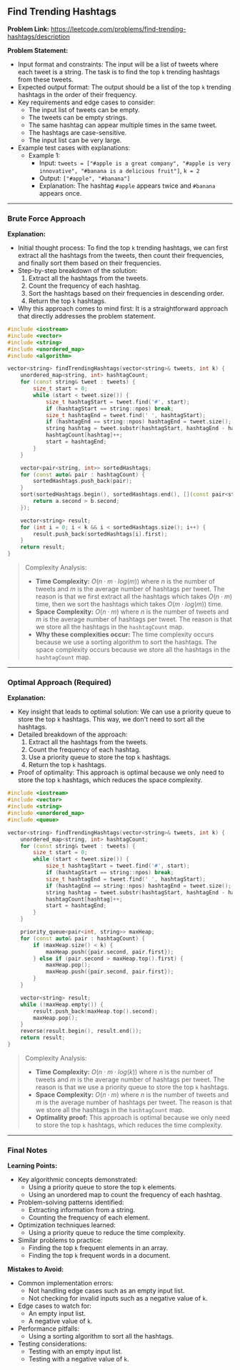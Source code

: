 ## Find Trending Hashtags
**Problem Link:** https://leetcode.com/problems/find-trending-hashtags/description

**Problem Statement:**
- Input format and constraints: The input will be a list of tweets where each tweet is a string. The task is to find the top `k` trending hashtags from these tweets. 
- Expected output format: The output should be a list of the top `k` trending hashtags in the order of their frequency.
- Key requirements and edge cases to consider: 
    - The input list of tweets can be empty.
    - The tweets can be empty strings.
    - The same hashtag can appear multiple times in the same tweet.
    - The hashtags are case-sensitive.
    - The input list can be very large.
- Example test cases with explanations:
    - Example 1:
        - Input: `tweets = ["#apple is a great company", "#apple is very innovative", "#banana is a delicious fruit"]`, `k = 2`
        - Output: `["#apple", "#banana"]`
        - Explanation: The hashtag `#apple` appears twice and `#banana` appears once.

---

### Brute Force Approach

**Explanation:**
- Initial thought process: To find the top `k` trending hashtags, we can first extract all the hashtags from the tweets, then count their frequencies, and finally sort them based on their frequencies.
- Step-by-step breakdown of the solution:
    1. Extract all the hashtags from the tweets.
    2. Count the frequency of each hashtag.
    3. Sort the hashtags based on their frequencies in descending order.
    4. Return the top `k` hashtags.
- Why this approach comes to mind first: It is a straightforward approach that directly addresses the problem statement.

```cpp
#include <iostream>
#include <vector>
#include <string>
#include <unordered_map>
#include <algorithm>

vector<string> findTrendingHashtags(vector<string>& tweets, int k) {
    unordered_map<string, int> hashtagCount;
    for (const string& tweet : tweets) {
        size_t start = 0;
        while (start < tweet.size()) {
            size_t hashtagStart = tweet.find('#', start);
            if (hashtagStart == string::npos) break;
            size_t hashtagEnd = tweet.find(' ', hashtagStart);
            if (hashtagEnd == string::npos) hashtagEnd = tweet.size();
            string hashtag = tweet.substr(hashtagStart, hashtagEnd - hashtagStart);
            hashtagCount[hashtag]++;
            start = hashtagEnd;
        }
    }

    vector<pair<string, int>> sortedHashtags;
    for (const auto& pair : hashtagCount) {
        sortedHashtags.push_back(pair);
    }
    sort(sortedHashtags.begin(), sortedHashtags.end(), [](const pair<string, int>& a, const pair<string, int>& b) {
        return a.second > b.second;
    });

    vector<string> result;
    for (int i = 0; i < k && i < sortedHashtags.size(); i++) {
        result.push_back(sortedHashtags[i].first);
    }
    return result;
}
```

> Complexity Analysis:
> - **Time Complexity:** $O(n \cdot m \cdot log(m))$ where $n$ is the number of tweets and $m$ is the average number of hashtags per tweet. The reason is that we first extract all the hashtags which takes $O(n \cdot m)$ time, then we sort the hashtags which takes $O(m \cdot log(m))$ time.
> - **Space Complexity:** $O(n \cdot m)$ where $n$ is the number of tweets and $m$ is the average number of hashtags per tweet. The reason is that we store all the hashtags in the `hashtagCount` map.
> - **Why these complexities occur:** The time complexity occurs because we use a sorting algorithm to sort the hashtags. The space complexity occurs because we store all the hashtags in the `hashtagCount` map.

---

### Optimal Approach (Required)

**Explanation:**
- Key insight that leads to optimal solution: We can use a priority queue to store the top `k` hashtags. This way, we don't need to sort all the hashtags.
- Detailed breakdown of the approach:
    1. Extract all the hashtags from the tweets.
    2. Count the frequency of each hashtag.
    3. Use a priority queue to store the top `k` hashtags.
    4. Return the top `k` hashtags.
- Proof of optimality: This approach is optimal because we only need to store the top `k` hashtags, which reduces the space complexity.

```cpp
#include <iostream>
#include <vector>
#include <string>
#include <unordered_map>
#include <queue>

vector<string> findTrendingHashtags(vector<string>& tweets, int k) {
    unordered_map<string, int> hashtagCount;
    for (const string& tweet : tweets) {
        size_t start = 0;
        while (start < tweet.size()) {
            size_t hashtagStart = tweet.find('#', start);
            if (hashtagStart == string::npos) break;
            size_t hashtagEnd = tweet.find(' ', hashtagStart);
            if (hashtagEnd == string::npos) hashtagEnd = tweet.size();
            string hashtag = tweet.substr(hashtagStart, hashtagEnd - hashtagStart);
            hashtagCount[hashtag]++;
            start = hashtagEnd;
        }
    }

    priority_queue<pair<int, string>> maxHeap;
    for (const auto& pair : hashtagCount) {
        if (maxHeap.size() < k) {
            maxHeap.push({pair.second, pair.first});
        } else if (pair.second > maxHeap.top().first) {
            maxHeap.pop();
            maxHeap.push({pair.second, pair.first});
        }
    }

    vector<string> result;
    while (!maxHeap.empty()) {
        result.push_back(maxHeap.top().second);
        maxHeap.pop();
    }
    reverse(result.begin(), result.end());
    return result;
}
```

> Complexity Analysis:
> - **Time Complexity:** $O(n \cdot m \cdot log(k))$ where $n$ is the number of tweets and $m$ is the average number of hashtags per tweet. The reason is that we use a priority queue to store the top `k` hashtags.
> - **Space Complexity:** $O(n \cdot m)$ where $n$ is the number of tweets and $m$ is the average number of hashtags per tweet. The reason is that we store all the hashtags in the `hashtagCount` map.
> - **Optimality proof:** This approach is optimal because we only need to store the top `k` hashtags, which reduces the time complexity.

---

### Final Notes

**Learning Points:**
- Key algorithmic concepts demonstrated: 
    - Using a priority queue to store the top `k` elements.
    - Using an unordered map to count the frequency of each hashtag.
- Problem-solving patterns identified: 
    - Extracting information from a string.
    - Counting the frequency of each element.
- Optimization techniques learned: 
    - Using a priority queue to reduce the time complexity.
- Similar problems to practice: 
    - Finding the top `k` frequent elements in an array.
    - Finding the top `k` frequent words in a document.

**Mistakes to Avoid:**
- Common implementation errors: 
    - Not handling edge cases such as an empty input list.
    - Not checking for invalid inputs such as a negative value of `k`.
- Edge cases to watch for: 
    - An empty input list.
    - A negative value of `k`.
- Performance pitfalls: 
    - Using a sorting algorithm to sort all the hashtags.
- Testing considerations: 
    - Testing with an empty input list.
    - Testing with a negative value of `k`.